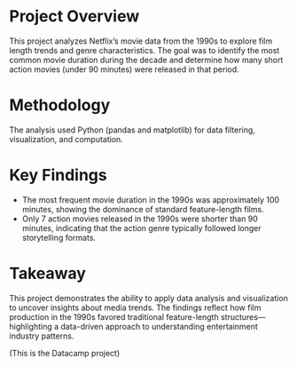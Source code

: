 # Project Overview
This project analyzes Netflix’s movie data from the 1990s to explore film length trends and genre characteristics. The goal was to identify the most common movie duration during the decade and determine how many short action movies (under 90 minutes) were released in that period.

# Methodology
The analysis used Python (pandas and matplotlib) for data filtering, visualization, and computation.

# Key Findings
- The most frequent movie duration in the 1990s was approximately 100 minutes, showing the dominance of standard feature-length films.
- Only 7 action movies released in the 1990s were shorter than 90 minutes, indicating that the action genre typically followed longer storytelling formats.

# Takeaway
This project demonstrates the ability to apply data analysis and visualization to uncover insights about media trends. The findings reflect how film production in the 1990s favored traditional feature-length structures—highlighting a data-driven approach to understanding entertainment industry patterns.

(This is the Datacamp project)
